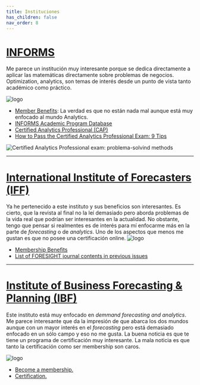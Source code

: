 ```yaml
---
title: Instituciones
has_children: false
nav_order: 8
---
```



# [INFORMS](https://www.informs.org/) 
Me parece un institución muy interesante porque se dedica directamente a aplicar las matemáticas directamente sobre problemas de negocios. Optimization, analytics, son temas de interés desde un punto de vista tanto académico como práctico.

![logo](https://sonic.northwestern.edu/wp-content/uploads/2016/02/INFORMS-3.jpg)

- [Member Benefits](https://www.informs.org/About-INFORMS/Member-Benefits): La verdad es que no están nada mal aunque está muy enfocado al mundo Analytics. 
- [INFORMS Academic Program Database](https://www.informs.org/Resource-Center/INFORMS-Academic-Program-Database)
- [Certified Analytics Professional (CAP)](https://www.certifiedanalytics.org/index.php)
- [How to Pass the Certified Analytics Professional Exam: 9 Tips](https://analyticsexplained.com/how-to-pass-the-certified-analytics-professional-exam-9-tips/)

![Certified Analytics Professional exam: problema-solvind methods](https://i1.wp.com/analyticsexplained.com/wp-content/uploads/2020/07/CAP-Problem-Solving-Methods-2.png?resize=1080%2C608&ssl=1)


---

#  [International Institute of Forecasters (IFF)](https://forecasters.org/)
Ya he pertenecido a este instituto y sus beneficios son interesantes. Es cierto, que la revista al final no la leí demasiado pero aborda problemas de la vida real que podrían ser interesantes en la actualidad. No obstante, tengo que pensar si realmentes es de interés para mí enfocarme más en la parte de *forecasting* o de *analytics*. Uno de los aspectos que menos me gustan es que no posee una certificación online.
![logo](https://forecasters.org/wp-content/themes/forecasters/images/logo-new.png)

- [Membership Benefits](https://forecasters.org/membership/benefits/)
- [List of FORESIGHT journal contents in previous issues](https://forecasters.org/wp-content/uploads/62_TOC-cum.pdf)

---
# [Institute of Business Forecasting & Planning (IBF)](https://ibf.org)

Este instituto está muy enfocado en *demmand forecasting and analytics*. Me parece interesante que da la impresión de que abarca los dos mundos aunque con un mayor interés en el *forecasting* pero está demasiado enfocado en un sólo campo y eso no me gusta. La buena noticia es que te tiene un programa de certificación muy interesante. La mala noticia es que tanto la certificación como ser membership son caros. 

![logo](https://ibf.org/site_assets/img/logo.png)

- [Become a membership.](https://ibf.org/ibfmembership)
- [Certification.](https://ibf.org/business-analytics-certification)



